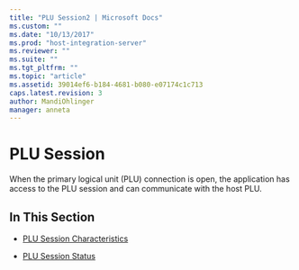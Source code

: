 ```yaml
---
title: "PLU Session2 | Microsoft Docs"
ms.custom: ""
ms.date: "10/13/2017"
ms.prod: "host-integration-server"
ms.reviewer: ""
ms.suite: ""
ms.tgt_pltfrm: ""
ms.topic: "article"
ms.assetid: 39014ef6-b184-4681-b080-e07174c1c713
caps.latest.revision: 3
author: MandiOhlinger
manager: anneta
---
```

# PLU Session
When the primary logical unit (PLU) connection is open, the application has access to the PLU session and can communicate with the host PLU.  
  
## In This Section  
  
-   [PLU Session Characteristics](../core/plu-session-characteristics.md)  
  
-   [PLU Session Status](../core/plu-session-status.md)